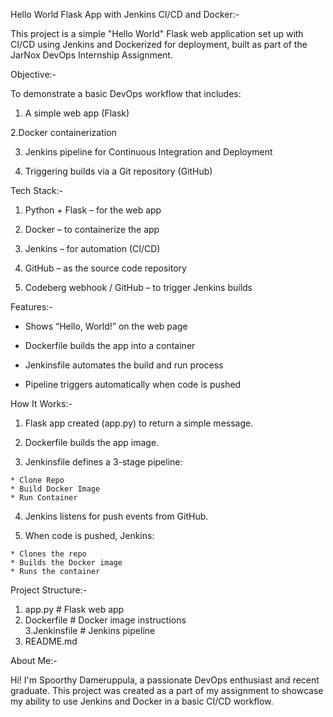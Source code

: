 Hello World Flask App with Jenkins CI/CD and Docker:-

This project is a simple "Hello World" Flask web application set up with CI/CD using Jenkins and Dockerized for deployment, built as part of the JarNox DevOps Internship Assignment.



Objective:-

To demonstrate a basic DevOps workflow that includes:

   1. A simple web app (Flask)

   2.Docker containerization

   3. Jenkins pipeline for Continuous Integration and Deployment

   4. Triggering builds via a Git repository (GitHub)



Tech Stack:-
  
  1. Python + Flask – for the web app

  2. Docker – to containerize the app

  3. Jenkins – for automation (CI/CD)

  4. GitHub – as the source code repository

  5. Codeberg webhook / GitHub – to trigger Jenkins builds



Features:-

  * Shows “Hello, World!” on the web page

  * Dockerfile builds the app into a container

  * Jenkinsfile automates the build and run process

  * Pipeline triggers automatically when code is pushed



How It Works:-
  
  1. Flask app created (app.py) to return a simple message.

  2. Dockerfile builds the app image.

  3. Jenkinsfile defines a 3-stage pipeline:

    * Clone Repo
    * Build Docker Image
    * Run Container

  4. Jenkins listens for push events from GitHub.

  5. When code is pushed, Jenkins:

    * Clones the repo
    * Builds the Docker image
    * Runs the container



Project Structure:-

   1. app.py            # Flask web app
   2. Dockerfile        # Docker image instructions         
   3.Jenkinsfile        # Jenkins pipeline
   4. README.md


About Me:-

Hi! I'm Spoorthy Dameruppula, a passionate DevOps enthusiast and recent graduate.
This project was created as a part of my assignment to showcase my ability to use Jenkins and Docker in a basic CI/CD workflow.